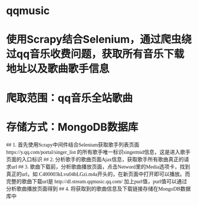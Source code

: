 # qqmusic
# 使用Scrapy结合Selenium，通过爬虫绕过qq音乐收费问题，获取所有音乐下载地址以及歌曲歌手信息
# 爬取范围：qq音乐全站歌曲
# 存储方式：MongoDB数据库
<font face="STCAIYUN">
## 1. 首先使用Scrapy中间件结合Selenium获取歌手列表页面 https://y.qq.com/portal/singer_list 的所有歌手唯一标识singermid信息，这是进入歌手页面的入口标识
## 2. 分析歌手的歌曲页面Ajax信息，获取歌手所有歌曲真正的请求url
## 3. 歌曲下载前，分析歌曲播放页面，点击Netword里的Media选项卡，找到真正的url，如 C400003kLvu04bLGzi.m4a开头的，在新页面中打开即可以播放。而完整的歌曲下载url是 http://dl.stream.qqmusic.qq.com/ 加上purl值，purl值可以通过分析歌曲播放页面得到
## 4. 将获取到的歌曲信息及下载链接存储在MongoDB数据库中
</font>
